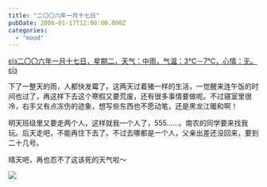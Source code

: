 ```yaml
---
title: "二〇〇六年一月十七日"
pubDate: 2006-01-17T12:00:00.000Z
categories: 
  - "mood"
---
```


[εїз二〇〇六年一月十七日，星期二，天气：中雨，气温：3℃－7℃，心情：无。εїз](https://www.liuweinan.com)

下了一整天的雨，人都快发霉了。这两天过着猪一样的生活，一觉醒来连午饭的时间也过了，再这样下去这个寒假又要荒废，还有很多事情要做呢。不过寝室里很冷，右手又有点冻伤的迹象，想写些东西也不愿动笔，还是黑龙江暖和啊！

明天班级里又要走两个人，这样就我一个人了，555……。南农的同学要来找我玩。后天走吧，不能再住下去了。不过去哪都是一个人，父亲出差还没回来，要到二十几号。

晴天吧，再也忍不了这该死的天气啦～

![](http://storage.msn.com/x1pxOYwqu4SjF5Qg1gUIBUpErE3PO_qgMk_BhxbtR_RFx6-GAqN8aHKzO9_x4nAlCf0xnKe_ps0uuqTkKJXAd7SLo7_ewp8zkJFSnP7YkVPnYfJZTQ3ZmBGx_0xDFsO33cZT5VEG-Mj2pMP_4C7uaZGkw)
